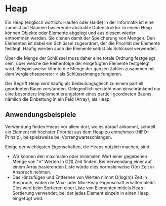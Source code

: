 # Heap

Ein Heap (englisch wörtlich: Haufen oder Halde) in der Informatik ist eine zumeist auf Bäumen basierende abstrakte Datenstruktur. In einem Heap können Objekte oder Elemente abgelegt und aus diesem wieder entnommen werden. Sie dienen damit der Speicherung von Mengen. Den Elementen ist dabei ein Schlüssel zugeordnet, der die Priorität der Elemente festlegt. Häufig werden auch die Elemente selbst als Schlüssel verwendet.

Über die Menge der Schlüssel muss daher eine totale Ordnung festgelegt sein, über welche die Reihenfolge der eingefügten Elemente festgelegt wird. Beispielsweise könnte die Menge der ganzen Zahlen zusammen mit dem Vergleichsoperator < als Schlüsselmenge fungieren.

Der Begriff Heap wird häufig als bedeutungsgleich zu einem partiell geordneten Baum verstanden. Gelegentlich versteht man einschränkend nur eine besondere Implementierungsform eines partiell geordneten Baums, nämlich die Einbettung in ein Feld (Array), als Heap.

## Anwendungsbeispiele

Verwendung finden Heaps vor allem dort, wo es darauf ankommt, schnell ein Element mit höchster Priorität aus dem Heap zu entnehmen (HIFO-Prinzip), beispielsweise bei Vorrangwarteschlangen.

Einige der wichtigsten Eigenschaften, die Heaps nützlich machen, sind:

* Wir können den maximalen oder minimalen Wert einer gegebenen Menge von "n" Werten in O(1) Zeit finden. Bei Verwendung einer auf einem Array basierenden Liste würde dies normalerweise O(n) Zeit in Anspruch nehmen.
* Das Hinzufügen und Entfernen von Werten nimmt O(log(n)) Zeit in Anspruch, wobei die Max- oder Min-Heap-Eigenschaft erhalten bleibt. Dies wird beim Sortieren einer Liste von Elementen mittels Heap-Sortierung verwendet, bei der jedes Element einzeln in einen Heap eingefügt wird.